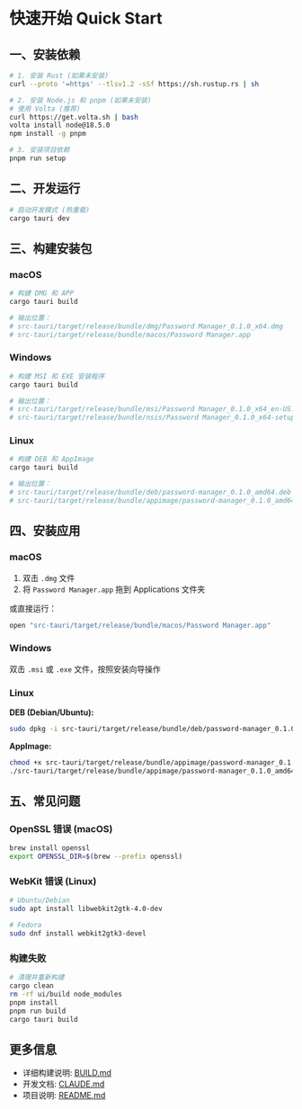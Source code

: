 # 快速开始 Quick Start

## 一、安装依赖

```bash
# 1. 安装 Rust (如果未安装)
curl --proto '=https' --tlsv1.2 -sSf https://sh.rustup.rs | sh

# 2. 安装 Node.js 和 pnpm (如果未安装)
# 使用 Volta (推荐)
curl https://get.volta.sh | bash
volta install node@18.5.0
npm install -g pnpm

# 3. 安装项目依赖
pnpm run setup
```

## 二、开发运行

```bash
# 启动开发模式 (热重载)
cargo tauri dev
```

## 三、构建安装包

### macOS
```bash
# 构建 DMG 和 APP
cargo tauri build

# 输出位置：
# src-tauri/target/release/bundle/dmg/Password Manager_0.1.0_x64.dmg
# src-tauri/target/release/bundle/macos/Password Manager.app
```

### Windows
```bash
# 构建 MSI 和 EXE 安装程序
cargo tauri build

# 输出位置：
# src-tauri/target/release/bundle/msi/Password Manager_0.1.0_x64_en-US.msi
# src-tauri/target/release/bundle/nsis/Password Manager_0.1.0_x64-setup.exe
```

### Linux
```bash
# 构建 DEB 和 AppImage
cargo tauri build

# 输出位置：
# src-tauri/target/release/bundle/deb/password-manager_0.1.0_amd64.deb
# src-tauri/target/release/bundle/appimage/password-manager_0.1.0_amd64.AppImage
```

## 四、安装应用

### macOS
1. 双击 `.dmg` 文件
2. 将 `Password Manager.app` 拖到 Applications 文件夹

或直接运行：
```bash
open "src-tauri/target/release/bundle/macos/Password Manager.app"
```

### Windows
双击 `.msi` 或 `.exe` 文件，按照安装向导操作

### Linux

**DEB (Debian/Ubuntu):**
```bash
sudo dpkg -i src-tauri/target/release/bundle/deb/password-manager_0.1.0_amd64.deb
```

**AppImage:**
```bash
chmod +x src-tauri/target/release/bundle/appimage/password-manager_0.1.0_amd64.AppImage
./src-tauri/target/release/bundle/appimage/password-manager_0.1.0_amd64.AppImage
```

## 五、常见问题

### OpenSSL 错误 (macOS)
```bash
brew install openssl
export OPENSSL_DIR=$(brew --prefix openssl)
```

### WebKit 错误 (Linux)
```bash
# Ubuntu/Debian
sudo apt install libwebkit2gtk-4.0-dev

# Fedora
sudo dnf install webkit2gtk3-devel
```

### 构建失败
```bash
# 清理并重新构建
cargo clean
rm -rf ui/build node_modules
pnpm install
pnpm run build
cargo tauri build
```

## 更多信息

- 详细构建说明: [BUILD.md](BUILD.md)
- 开发文档: [CLAUDE.md](CLAUDE.md)
- 项目说明: [README.md](README.md)
